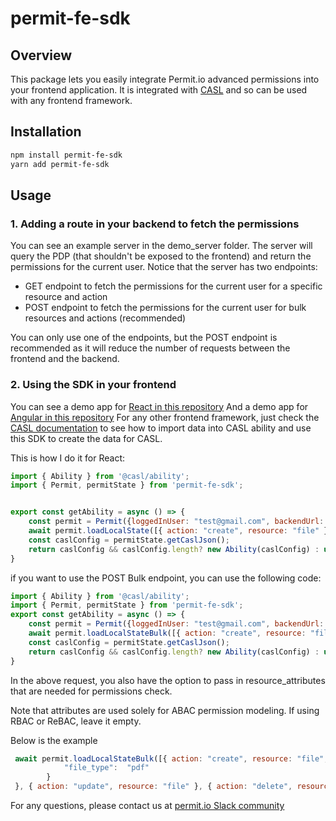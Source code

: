 # permit-fe-sdk

## Overview
This package lets you easily integrate Permit.io advanced permissions into your frontend application. It is integrated with [CASL](https://casl.js.org/v5/en/) and so can be used with any frontend framework.

## Installation
```bash
npm install permit-fe-sdk
yarn add permit-fe-sdk
```

## Usage
### 1. Adding a route in your backend to fetch the permissions
You can see an example server in the demo_server folder.
The server will query the PDP (that shouldn't be exposed to the frontend) and return the permissions for the current user.
Notice that the server has two endpoints:
- GET endpoint to fetch the permissions for the current user for a specific resource and action 
- POST endpoint to fetch the permissions for the current user for bulk resources and actions (recommended)

You can only use one of the endpoints, but the POST endpoint is recommended as it will reduce the number of requests between the frontend and the backend.

### 2. Using the SDK in your frontend
You can see a demo app for [React in this repository](https://github.com/permitio/fe-demo-react)
And a demo app for [Angular in this repository](https://github.com/permitio/fe-demo-angular)
For any other frontend framework, just check the [CASL documentation](https://casl.js.org/v5/en/) to see how to import data into CASL ability and use this SDK to create the data for CASL.

This is how I do it for React:
```javascript
import { Ability } from '@casl/ability';
import { Permit, permitState } from 'permit-fe-sdk';


export const getAbility = async () => {
    const permit = Permit({loggedInUser: "test@gmail.com", backendUrl: "http://localhost:4000/"});
    await permit.loadLocalState([{ action: "create", resource: "file" }, { action: "update", resource: "file" }, { action: "delete", resource: "file" }, { action: "read", resource: "file" }]);
    const caslConfig = permitState.getCaslJson();
    return caslConfig && caslConfig.length? new Ability(caslConfig) : undefined ;
}
```

if you want to use the POST Bulk endpoint, you can use the following code:
```javascript
import { Ability } from '@casl/ability';
import { Permit, permitState } from 'permit-fe-sdk';
export const getAbility = async () => {
    const permit = Permit({loggedInUser: "test@gmail.com", backendUrl: "http://localhost:4000/"});
    await permit.loadLocalStateBulk([{ action: "create", resource: "file" }, { action: "update", resource: "file" }, { action: "delete", resource: "file" }, { action: "read", resource: "file" }]);
    const caslConfig = permitState.getCaslJson();
    return caslConfig && caslConfig.length? new Ability(caslConfig) : undefined ;
}
```

In the above request, you also have the option to pass in resource_attributes that are needed for permissions check.

Note that attributes are used solely for ABAC permission modeling. If using RBAC or ReBAC, leave it empty.

Below is the example

```javascript
 await permit.loadLocalStateBulk([{ action: "create", resource: "file", resource_attributes: {
            "file_type":  "pdf"
        }
 }, { action: "update", resource: "file" }, { action: "delete", resource: "file" }, { action: "read", resource: "file" }]);
```


For any questions, please contact us at [permit.io Slack community](https://permit-io.slack.com/join/shared_invite/zt-nz6yjgnp-RlP9rtOPwO0n0aH_vLbmBQ)